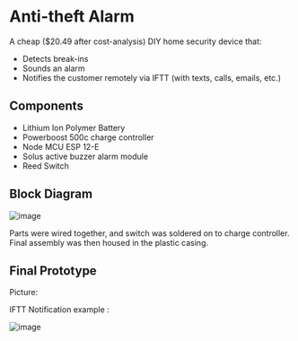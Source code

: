 # Anti-theft Alarm #
A cheap ($20.49 after cost-analysis) DIY home security device that:
* Detects break-ins
* Sounds an alarm
* Notifies the customer remotely via IFTT (with texts, calls, emails, etc.)

## Components ##
* Lithium Ion Polymer Battery
* Powerboost 500c charge controller
* Node MCU ESP 12-E
* Solus active buzzer alarm module
* Reed Switch

## Block Diagram ##

![image](https://user-images.githubusercontent.com/45464273/154867328-79ddcfbd-dcfa-4972-8698-52cb941a0745.png)


Parts were wired together, and switch was soldered on to charge controller. Final assembly was then housed in the plastic casing.

## Final Prototype ##
Picture:

IFTT Notification example :

![image](https://user-images.githubusercontent.com/45464273/154867304-74fcd8cd-b741-4432-a6b7-460d65e34945.png)




